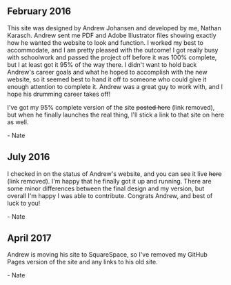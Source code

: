 ## February 2016

This site was designed by Andrew Johansen and developed by me, Nathan Karasch.
Andrew sent me PDF and Adobe Illustrator files showing exactly how he wanted
the website to look and function. I worked my best to accommodate, and I am
pretty pleased with the outcome! I got really busy with schoolwork and passed
the project off before it was 100% complete, but I at least got it 95% of the
way there. I didn't want to hold back Andrew's career goals and what he hoped
to accomplish with the new website, so it seemed best to hand it off to someone
who could give it enough attention to complete it. Andrew was a great guy to
work with, and I hope his drumming career takes off!

I've got my 95% complete version of the site ~~posted here~~ (link removed),
but when he finally launches the real thing, I'll stick a link to that site
on here as well.

\- Nate

## July 2016

I checked in on the status of Andrew's website, and you can see it live
~~here~~ (link removed).
I'm happy that he finally got it up and running. There are some minor
differences between the final design and my version, but overall I'm happy
I was able to contribute. Congrats Andrew, and best of luck to you!

\- Nate

## April 2017

Andrew is moving his site to SquareSpace, so I've removed my GitHub Pages
version of the site and any links to his old site.

\- Nate
